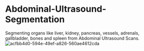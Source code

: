 # Abdominal-Ultrasound-Segmentation
Segmenting organs like liver, kidney, pancreas, vessels, adrenals, gallbladder, bones and spleen from Abdominal Ultrasound Scans.
![acfbb4d0-594e-49ef-a826-560ae4612cda](https://user-images.githubusercontent.com/56021889/145682432-df39d856-f024-473f-8fd7-a49f03fc1494.jpg)
